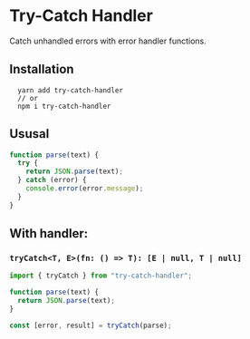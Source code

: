 # Try-Catch Handler

Catch unhandled errors with error handler functions.

## Installation

```
  yarn add try-catch-handler
  // or
  npm i try-catch-handler
```

## Ususal

```js
function parse(text) {
  try {
    return JSON.parse(text);
  } catch (error) {
    console.error(error.message);
  }
}
```

## With handler:

### `tryCatch<T, E>(fn: () => T): [E | null, T | null]`

```js
import { tryCatch } from "try-catch-handler";

function parse(text) {
  return JSON.parse(text);
}

const [error, result] = tryCatch(parse);
```

<!-- ## Ususal async


## `asyncTryCatch<T, E>(asyncFn: () => Promise<T>): Promise<[E | null, T | null]>` -->
